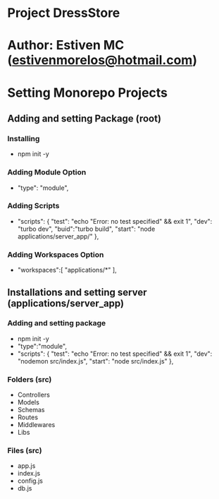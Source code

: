 # Project DressStore
# Author: Estiven MC (estivenmorelos@hotmail.com)


# Setting Monorepo Projects


## Adding and setting Package (root)
### Installing
- npm init -y
### Adding Module Option
- "type": "module",
### Adding Scripts 
- "scripts": {
    "test": "echo \"Error: no test specified\" && exit 1",
    "dev": "turbo dev",
    "buid":"turbo build",
    "start": "node applications/server_app/"
  },
### Adding Workspaces Option
-  "workspaces":[
    "applications/*"
  ],


## Installations and setting server (applications/server_app)
### Adding and setting package
- npm init -y
- "type":"module",
- "scripts": {
    "test": "echo \"Error: no test specified\" && exit 1",
    "dev": "nodemon src/index.js",
    "start": "node src/index.js"
  },
### Folders (src)
- Controllers
- Models
- Schemas
- Routes
- Middlewares
- Libs
### Files (src)
- app.js
- index.js
- config.js
- db.js



